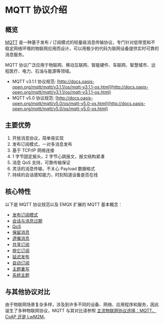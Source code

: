 # MQTT 协议介绍

## 概览

[MQTT](https://mqtt.org/) 是一种基于发布 / 订阅模式的轻量级消息传输协议，专门针对低带宽和不稳定网络环境的物联网应用而设计，可以用极少的代码为联网设备提供实时可靠的消息服务。

MQTT 协议广泛应用于物联网、移动互联网、智能硬件、车联网、智慧城市、远程医疗、电力、石油与能源等领域。

- MQTT v3.1.1 协议规范: [http://docs.oasis-open.org/mqtt/mqtt/v3.1.1/os/mqtt-v3.1.1-os.html](http://docs.oasis-open.org/mqtt/mqtt/v3.1.1/os/mqtt-v3.1.1-os.html)
- MQTT v5.0 协议规范: [http://docs.oasis-open.org/mqtt/mqtt/v5.0/os/mqtt-v5.0-os.html](http://docs.oasis-open.org/mqtt/mqtt/v5.0/os/mqtt-v5.0-os.html)

## 主要优势

1. 开放消息协议，简单易实现
2. 发布订阅模式，一对多消息发布
3. 基于 TCP/IP 网络连接
4. 1 字节固定报头，2 字节心跳报文，报文结构紧凑
5. 消息 QoS 支持，可靠传输保证
6. 灵活的消息传输，不关心 Payload 数据格式
7. 持续的会话感知能力，时刻知道设备是否在线

## 核心特性

以下是 MQTT 协议规范以及 EMQX 扩展的 MQTT 基本概念：

- [发布订阅模式](./mqtt-publish-and-subscribe.md)
- [会话与消息过期](./mqtt-session-and-message-expiry.md)
- [QoS](./mqtt-qos.md)
- [保留消息](./mqtt-retained-messages.md)
- [遗嘱消息](./mqtt-last-will-and-testament.md)
- [共享订阅](./mqtt-shared-subscription.md)
- [排它订阅](../messaging/mqtt-exclusive-subscription.md)
- [延迟发布](../messaging/mqtt-delayed-publish.md)
- [自动订阅](../messaging/mqtt-auto-subscription.md)
- [主题重写](./mqtt-topic-rewrite.md)
- [系统主题](./mqtt-system-topics.md)

## 与其他协议对比

由于物联网场景复杂多样，涉及到许多不同的设备、网络、应用程序和服务，因此诞生了多种物联网协议，MQTT 与其对比请参照 [主流物联网协议选择：MQTT、CoAP 还是 LwM2M](https://www.emqx.com/zh/blog/iot-protocols-mqtt-coap-lwm2m)。
